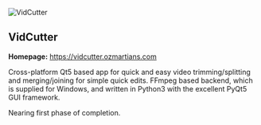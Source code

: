 ![VidCutter](https://raw.githubusercontent.com/ozmartian/vidcutter/master/icons/vidcutter.png)
<h2>VidCutter</h2>

<p><b>Homepage:</b> <a href="http://vidcutter.ozmartians.com" target=_blank">https://vidcutter.ozmartians.com</a></p>

Cross-platform Qt5 based app for quick and easy video trimming/splitting and merging/joining for simple quick edits. FFmpeg based backend, which is supplied for Windows, and written in Python3 with the excellent PyQt5 GUI framework.

Nearing first phase of completion.
